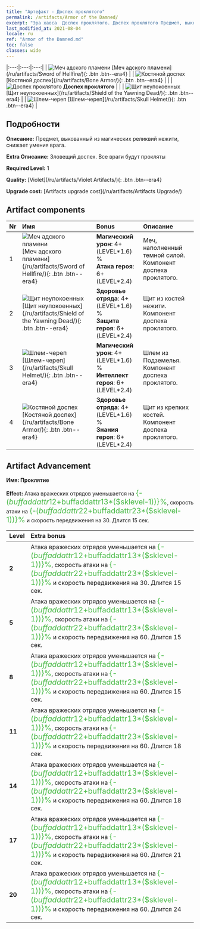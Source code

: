 ```yaml
---
title: "Артефакт - Доспех проклятого"
permalink: /artifacts/Armor of the Damned/
excerpt: "Эра хаоса  Доспех проклятого. Доспех проклятого Предмет, выкованный из магических реликвий нежити, снижает умения врага."
last_modified_at: 2021-08-04
locale: ru
ref: "Armor of the Damned.md"
toc: false
classes: wide
---
```


  |:---:|:---:|:---:| 
  | ![Меч адского пламени](/images/t/artifact_40301.png) [Меч адского пламени](/ru/artifacts/Sword of Hellfire/){: .btn .btn--era4} |   | ![Костяной доспех](/images/t/artifact_40304.png) [Костяной доспех](/ru/artifacts/Bone Armor/){: .btn .btn--era4} | 
  |   | ![Доспех проклятого](/images/t/icon_artifact_30.png) **Доспех проклятого** |  | 
  | ![Щит неупокоенных](/images/t/artifact_40302.png) [Щит неупокоенных](/ru/artifacts/Shield of the Yawning Dead/){: .btn .btn--era4} |   | ![Шлем-череп](/images/t/artifact_40303.png) [Шлем-череп](/ru/artifacts/Skull Helmet/){: .btn .btn--era4} | 


## Подробности

 **Описание:** Предмет, выкованный из магических реликвий нежити, снижает умения врага.

 **Extra Описание:** Зловещий доспех. Все враги будут прокляты

 **Required Level:** 1

 **Quality:** [Violet](/ru/artifacts/Violet Artifacts/){: .btn .btn--era4}

 **Upgrade cost:** [Artifacts upgrade cost](/ru/artifacts/Artifacts Upgrade/)



## Artifact components

  | Nr |    Имя    |   Bonus | Описание | 
  |:---|:-----------|:--------|:------------| 
  | 1 | ![Меч адского пламени](/images/t/artifact_40301.png) [Меч адского пламени](/ru/artifacts/Sword of Hellfire/){: .btn .btn--era4} | **Магический урон**: 4+(LEVEL\*1.6) %<br/>**Атака героя**: 6+(LEVEL\*2.4) | Меч, наполненный темной силой. Компонент доспеха проклятого. | 
  | 2 | ![Щит неупокоенных](/images/t/artifact_40302.png) [Щит неупокоенных](/ru/artifacts/Shield of the Yawning Dead/){: .btn .btn--era4} | **Здоровье отряда**: 4+(LEVEL\*1.6) %<br/>**Защита героя**: 6+(LEVEL\*2.4) | Щит из костей нежити. Компонент доспеха проклятого. | 
  | 3 | ![Шлем-череп](/images/t/artifact_40303.png) [Шлем-череп](/ru/artifacts/Skull Helmet/){: .btn .btn--era4} | **Магический урон**: 4+(LEVEL\*1.6) %<br/>**Интеллект героя**: 6+(LEVEL\*2.4) | Шлем из Подземелья. Компонент доспеха проклятого. | 
  | 4 | ![Костяной доспех](/images/t/artifact_40304.png) [Костяной доспех](/ru/artifacts/Bone Armor/){: .btn .btn--era4} | **Здоровье отряда**: 4+(LEVEL\*1.6) %<br/>**Знания героя**: 6+(LEVEL\*2.4) | Щит из крепких костей. Компонент доспеха проклятого. | 


## Artifact Advancement

 **Имя: Проклятие**

 **Effect:** Атака вражеских отрядов уменьшается на <span style="color: #48b946;font-size:20px">{-($buffaddattr12+$buffaddattr13*($sklevel-1))}%</span>, скорость атаки на <span style="color: #48b946;font-size:20px">{-($buffaddattr22+$buffaddattr23*($sklevel-1))}%</span> и скорость передвижения на 30. Длится 15 сек.

  |  Level  |    Extra bonus  | 
  |:--------|:----------------| 
  | **2** | Атака вражеских отрядов уменьшается на <span style="color: #48b946;font-size:20px">{-($buffaddattr12+$buffaddattr13*($sklevel-1))}%</span>, скорость атаки на <span style="color: #48b946;font-size:20px">{-($buffaddattr22+$buffaddattr23*($sklevel-1))}%</span> и скорость передвижения на 30. Длится 15 сек. | 
  | **5** | Атака вражеских отрядов уменьшается на <span style="color: #48b946;font-size:20px">{-($buffaddattr12+$buffaddattr13*($sklevel-1))}%</span>, скорость атаки на <span style="color: #48b946;font-size:20px">{-($buffaddattr22+$buffaddattr23*($sklevel-1))}%</span> и скорость передвижения на 60. Длится 15 сек. | 
  | **8** | Атака вражеских отрядов уменьшается на <span style="color: #48b946;font-size:20px">{-($buffaddattr12+$buffaddattr13*($sklevel-1))}%</span>, скорость атаки на <span style="color: #48b946;font-size:20px">{-($buffaddattr22+$buffaddattr23*($sklevel-1))}%</span> и скорость передвижения на 60. Длится 15 сек. | 
  | **11** | Атака вражеских отрядов уменьшается на <span style="color: #48b946;font-size:20px">{-($buffaddattr12+$buffaddattr13*($sklevel-1))}%</span>, скорость атаки на <span style="color: #48b946;font-size:20px">{-($buffaddattr22+$buffaddattr23*($sklevel-1))}%</span> и скорость передвижения на 60. Длится 18 сек. | 
  | **14** | Атака вражеских отрядов уменьшается на <span style="color: #48b946;font-size:20px">{-($buffaddattr12+$buffaddattr13*($sklevel-1))}%</span>, скорость атаки на <span style="color: #48b946;font-size:20px">{-($buffaddattr22+$buffaddattr23*($sklevel-1))}%</span> и скорость передвижения на 60. Длится 18 сек. | 
  | **17** | Атака вражеских отрядов уменьшается на <span style="color: #48b946;font-size:20px">{-($buffaddattr12+$buffaddattr13*($sklevel-1))}%</span>, скорость атаки на <span style="color: #48b946;font-size:20px">{-($buffaddattr22+$buffaddattr23*($sklevel-1))}%</span> и скорость передвижения на 60. Длится 21 сек. | 
  | **20** | Атака вражеских отрядов уменьшается на <span style="color: #48b946;font-size:20px">{-($buffaddattr12+$buffaddattr13*($sklevel-1))}%</span>, скорость атаки на <span style="color: #48b946;font-size:20px">{-($buffaddattr22+$buffaddattr23*($sklevel-1))}%</span> и скорость передвижения на 60. Длится 24 сек. | 
